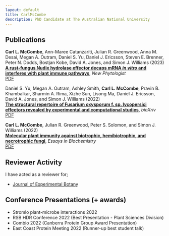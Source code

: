 ```yaml
---
layout: default
title: CarlMcCombe
description: PhD Candidate at The Australian National University
---
```


## Publications

**Carl L. McCombe**, Ann-Maree Catanzariti, Julian R. Greenwood, Anna M. Desai, Megan A. Outram, Daniel S. Yu, Daniel J. Ericsson, Steven E. Brenner, Peter N. Dodds, Bostjan Kobe, David A. Jones, and Simon J. Williams (2023)<br>
**[A rust-fungus Nudix hydrolase effector decaps mRNA _in vitro_ and interferes with plant immune pathways](https://doi.org/10.1111/nph.18727)**, _New Phytologist_<br>
[PDF](/assets/papers/Mccombe_2023.pdf)

Daniel S. Yu, Megan A. Outram, Ashley Smith, **Carl L. McCombe**, Pravin B.
Khambalkar, Sharmin A. Rima, Xizhe Sun, Lisong Ma, Daniel J. Ericsson, David A.
Jones, and Simon J. Williams (2022)<br>
**[The structural repertoire of Fusarium oxysporum f. sp. lycopersici effectors revealed by experimental and computational studies](https://doi.org/10.1101/2021.12.14.472499)**, _bioXriv_<br>
[PDF](/assets/papers/Yu_2022.pdf)

**Carl L. McCombe**, Julian R. Greenwood, Peter S. Solomon, and Simon J. Williams (2022)<br>
**[Molecular plant immunity against biotrophic, hemibiotrophic, and necrotrophic fungi](https://doi.org/10.1042/EBC20210073)**, _Essays in Biochemistry_<br>
[PDF](/assets/papers/Mccombe_2022.pdf)

## Reviewer Activity

I have acted as a reviewer for;

- [Journal of Experimental Botany](https://academic.oup.com/jxb)

## Conference Presentations (+ awards)

- Stromlo plant-microbe interactions 2022
- RSB HDR Conference 2022 (Best Presentation - Plant Sciences Division)
- Combio 2022 (Canberra Protein Group Award Presentation)
- East Coast Protein Meeting 2022 (Runner-up best student talk)
